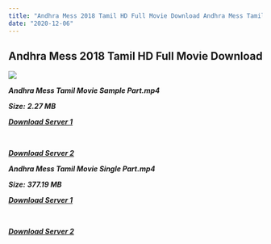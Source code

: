 ```yaml
---
title: "Andhra Mess 2018 Tamil HD Full Movie Download Andhra Mess Tamil HD Movie Download"
date: "2020-12-06"
---
```


## Andhra Mess 2018 Tamil HD Full Movie Download 

![](https://images.moviebuff.com/b17c42b2-5534-4809-9656-1cf165ce6491?w=1000)

**_Andhra Mess Tamil Movie Sample Part.mp4_**

**_Size:_** **_2.27 MB_**

**_[Download Server 1](http://b5.wetransfer.vip/files/Tamil{525e4ed8fa01f01a9103e1e2d0de788082fff3ddd3718eaf08f87fc8fd9b0ee6}20Movies/Tamil{525e4ed8fa01f01a9103e1e2d0de788082fff3ddd3718eaf08f87fc8fd9b0ee6}202018{525e4ed8fa01f01a9103e1e2d0de788082fff3ddd3718eaf08f87fc8fd9b0ee6}20Movies/Andhra{525e4ed8fa01f01a9103e1e2d0de788082fff3ddd3718eaf08f87fc8fd9b0ee6}20Mess{525e4ed8fa01f01a9103e1e2d0de788082fff3ddd3718eaf08f87fc8fd9b0ee6}20(2018)/Andhra{525e4ed8fa01f01a9103e1e2d0de788082fff3ddd3718eaf08f87fc8fd9b0ee6}20Mess{525e4ed8fa01f01a9103e1e2d0de788082fff3ddd3718eaf08f87fc8fd9b0ee6}20(2018){525e4ed8fa01f01a9103e1e2d0de788082fff3ddd3718eaf08f87fc8fd9b0ee6}20HDRip/Andhra{525e4ed8fa01f01a9103e1e2d0de788082fff3ddd3718eaf08f87fc8fd9b0ee6}20Mess{525e4ed8fa01f01a9103e1e2d0de788082fff3ddd3718eaf08f87fc8fd9b0ee6}20(2018){525e4ed8fa01f01a9103e1e2d0de788082fff3ddd3718eaf08f87fc8fd9b0ee6}20Sample{525e4ed8fa01f01a9103e1e2d0de788082fff3ddd3718eaf08f87fc8fd9b0ee6}20(640x360).mp4)_**

**_[  
](http://b5.wetransfer.vip/files/Tamil{525e4ed8fa01f01a9103e1e2d0de788082fff3ddd3718eaf08f87fc8fd9b0ee6}20Movies/Tamil{525e4ed8fa01f01a9103e1e2d0de788082fff3ddd3718eaf08f87fc8fd9b0ee6}202018{525e4ed8fa01f01a9103e1e2d0de788082fff3ddd3718eaf08f87fc8fd9b0ee6}20Movies/Andhra{525e4ed8fa01f01a9103e1e2d0de788082fff3ddd3718eaf08f87fc8fd9b0ee6}20Mess{525e4ed8fa01f01a9103e1e2d0de788082fff3ddd3718eaf08f87fc8fd9b0ee6}20(2018)/Andhra{525e4ed8fa01f01a9103e1e2d0de788082fff3ddd3718eaf08f87fc8fd9b0ee6}20Mess{525e4ed8fa01f01a9103e1e2d0de788082fff3ddd3718eaf08f87fc8fd9b0ee6}20(2018){525e4ed8fa01f01a9103e1e2d0de788082fff3ddd3718eaf08f87fc8fd9b0ee6}20HDRip/Andhra{525e4ed8fa01f01a9103e1e2d0de788082fff3ddd3718eaf08f87fc8fd9b0ee6}20Mess{525e4ed8fa01f01a9103e1e2d0de788082fff3ddd3718eaf08f87fc8fd9b0ee6}20(2018){525e4ed8fa01f01a9103e1e2d0de788082fff3ddd3718eaf08f87fc8fd9b0ee6}20Sample{525e4ed8fa01f01a9103e1e2d0de788082fff3ddd3718eaf08f87fc8fd9b0ee6}20(640x360).mp4)_**

**_[Download Server 2](http://b5.wetransfer.vip/files/Tamil{525e4ed8fa01f01a9103e1e2d0de788082fff3ddd3718eaf08f87fc8fd9b0ee6}20Movies/Tamil{525e4ed8fa01f01a9103e1e2d0de788082fff3ddd3718eaf08f87fc8fd9b0ee6}202018{525e4ed8fa01f01a9103e1e2d0de788082fff3ddd3718eaf08f87fc8fd9b0ee6}20Movies/Andhra{525e4ed8fa01f01a9103e1e2d0de788082fff3ddd3718eaf08f87fc8fd9b0ee6}20Mess{525e4ed8fa01f01a9103e1e2d0de788082fff3ddd3718eaf08f87fc8fd9b0ee6}20(2018)/Andhra{525e4ed8fa01f01a9103e1e2d0de788082fff3ddd3718eaf08f87fc8fd9b0ee6}20Mess{525e4ed8fa01f01a9103e1e2d0de788082fff3ddd3718eaf08f87fc8fd9b0ee6}20(2018){525e4ed8fa01f01a9103e1e2d0de788082fff3ddd3718eaf08f87fc8fd9b0ee6}20HDRip/Andhra{525e4ed8fa01f01a9103e1e2d0de788082fff3ddd3718eaf08f87fc8fd9b0ee6}20Mess{525e4ed8fa01f01a9103e1e2d0de788082fff3ddd3718eaf08f87fc8fd9b0ee6}20(2018){525e4ed8fa01f01a9103e1e2d0de788082fff3ddd3718eaf08f87fc8fd9b0ee6}20Sample{525e4ed8fa01f01a9103e1e2d0de788082fff3ddd3718eaf08f87fc8fd9b0ee6}20(640x360).mp4)_**

**_Andhra Mess Tamil Movie Single Part.mp4_**

**_Size:_** **_377.19 MB_**

**_[Download Server 1](http://b5.wetransfer.vip/files/Tamil{525e4ed8fa01f01a9103e1e2d0de788082fff3ddd3718eaf08f87fc8fd9b0ee6}20Movies/Tamil{525e4ed8fa01f01a9103e1e2d0de788082fff3ddd3718eaf08f87fc8fd9b0ee6}202018{525e4ed8fa01f01a9103e1e2d0de788082fff3ddd3718eaf08f87fc8fd9b0ee6}20Movies/Andhra{525e4ed8fa01f01a9103e1e2d0de788082fff3ddd3718eaf08f87fc8fd9b0ee6}20Mess{525e4ed8fa01f01a9103e1e2d0de788082fff3ddd3718eaf08f87fc8fd9b0ee6}20(2018)/Andhra{525e4ed8fa01f01a9103e1e2d0de788082fff3ddd3718eaf08f87fc8fd9b0ee6}20Mess{525e4ed8fa01f01a9103e1e2d0de788082fff3ddd3718eaf08f87fc8fd9b0ee6}20(2018){525e4ed8fa01f01a9103e1e2d0de788082fff3ddd3718eaf08f87fc8fd9b0ee6}20HDRip/Andhra{525e4ed8fa01f01a9103e1e2d0de788082fff3ddd3718eaf08f87fc8fd9b0ee6}20Mess{525e4ed8fa01f01a9103e1e2d0de788082fff3ddd3718eaf08f87fc8fd9b0ee6}20(2018){525e4ed8fa01f01a9103e1e2d0de788082fff3ddd3718eaf08f87fc8fd9b0ee6}20Single{525e4ed8fa01f01a9103e1e2d0de788082fff3ddd3718eaf08f87fc8fd9b0ee6}20Part{525e4ed8fa01f01a9103e1e2d0de788082fff3ddd3718eaf08f87fc8fd9b0ee6}20(640x360).mp4)_**

**_[  
](http://b5.wetransfer.vip/files/Tamil{525e4ed8fa01f01a9103e1e2d0de788082fff3ddd3718eaf08f87fc8fd9b0ee6}20Movies/Tamil{525e4ed8fa01f01a9103e1e2d0de788082fff3ddd3718eaf08f87fc8fd9b0ee6}202018{525e4ed8fa01f01a9103e1e2d0de788082fff3ddd3718eaf08f87fc8fd9b0ee6}20Movies/Andhra{525e4ed8fa01f01a9103e1e2d0de788082fff3ddd3718eaf08f87fc8fd9b0ee6}20Mess{525e4ed8fa01f01a9103e1e2d0de788082fff3ddd3718eaf08f87fc8fd9b0ee6}20(2018)/Andhra{525e4ed8fa01f01a9103e1e2d0de788082fff3ddd3718eaf08f87fc8fd9b0ee6}20Mess{525e4ed8fa01f01a9103e1e2d0de788082fff3ddd3718eaf08f87fc8fd9b0ee6}20(2018){525e4ed8fa01f01a9103e1e2d0de788082fff3ddd3718eaf08f87fc8fd9b0ee6}20HDRip/Andhra{525e4ed8fa01f01a9103e1e2d0de788082fff3ddd3718eaf08f87fc8fd9b0ee6}20Mess{525e4ed8fa01f01a9103e1e2d0de788082fff3ddd3718eaf08f87fc8fd9b0ee6}20(2018){525e4ed8fa01f01a9103e1e2d0de788082fff3ddd3718eaf08f87fc8fd9b0ee6}20Single{525e4ed8fa01f01a9103e1e2d0de788082fff3ddd3718eaf08f87fc8fd9b0ee6}20Part{525e4ed8fa01f01a9103e1e2d0de788082fff3ddd3718eaf08f87fc8fd9b0ee6}20(640x360).mp4)_**

**_[Download Server 2](http://b5.wetransfer.vip/files/Tamil{525e4ed8fa01f01a9103e1e2d0de788082fff3ddd3718eaf08f87fc8fd9b0ee6}20Movies/Tamil{525e4ed8fa01f01a9103e1e2d0de788082fff3ddd3718eaf08f87fc8fd9b0ee6}202018{525e4ed8fa01f01a9103e1e2d0de788082fff3ddd3718eaf08f87fc8fd9b0ee6}20Movies/Andhra{525e4ed8fa01f01a9103e1e2d0de788082fff3ddd3718eaf08f87fc8fd9b0ee6}20Mess{525e4ed8fa01f01a9103e1e2d0de788082fff3ddd3718eaf08f87fc8fd9b0ee6}20(2018)/Andhra{525e4ed8fa01f01a9103e1e2d0de788082fff3ddd3718eaf08f87fc8fd9b0ee6}20Mess{525e4ed8fa01f01a9103e1e2d0de788082fff3ddd3718eaf08f87fc8fd9b0ee6}20(2018){525e4ed8fa01f01a9103e1e2d0de788082fff3ddd3718eaf08f87fc8fd9b0ee6}20HDRip/Andhra{525e4ed8fa01f01a9103e1e2d0de788082fff3ddd3718eaf08f87fc8fd9b0ee6}20Mess{525e4ed8fa01f01a9103e1e2d0de788082fff3ddd3718eaf08f87fc8fd9b0ee6}20(2018){525e4ed8fa01f01a9103e1e2d0de788082fff3ddd3718eaf08f87fc8fd9b0ee6}20Single{525e4ed8fa01f01a9103e1e2d0de788082fff3ddd3718eaf08f87fc8fd9b0ee6}20Part{525e4ed8fa01f01a9103e1e2d0de788082fff3ddd3718eaf08f87fc8fd9b0ee6}20(640x360).mp4)_**

